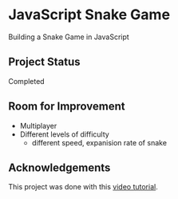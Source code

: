 # JavaScript Snake Game
Building a Snake Game in JavaScript

## Project Status
Completed

## Room for Improvement
- Multiplayer
- Different levels of difficulty
  - different speed, expanision rate of snake

## Acknowledgements
This project was done with this [video tutorial](https://youtu.be/QTcIXok9wNY).
